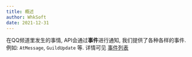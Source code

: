 ```yaml
---
title: 概述
author: WhkSoft
date: 2021-12-31
---
```


在QQ频道里发生的事情, API会通过**事件**进行通知, 我们提供了各种各样的事件.  
例如: `AtMessage`, `GuildUpdate` 等. 详情可见 [事件列表](./list.md)
